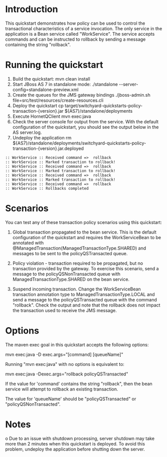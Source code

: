 Introduction
============
This quickstart demonstrates how policy can be used to control the transactional characteristics 
of a service invocation.  The only service in the application is a Bean service called 
"WorkService".  The service accepts commands and can be instructed to rollback by sending a 
message containing the string "rollback".

Running the quickstart
======================

1. Build the quickstart:
    mvn clean install
2. Start JBoss AS 7 in standalone mode:
    ./standalone --server-config=standalone-preview.xml
3. Create the queues for the JMS gateway bindings
    ./jboss-admin.sh file=src/test/resources/create-resources.cli
5. Deploy the quickstart
    cp target/switchyard-quickstarts-policy-transaction-{version}.jar ${AS7}/standalone/deployments
6. Execute HornetQClient
    mvn exec:java
7. Check the server console for output from the service.  With the default
   configuration of the quickstart, you should see the output below in the
   AS server.log.
8. Undeploy the application
    rm ${AS7}/standalone/deployments/switchyard-quickstarts-policy-transaction-{version}.jar.deployed

```
:: WorkService :: Received command =>  rollback  
:: WorkService :: Marked transaction to rollback!  
:: WorkService :: Received command =>  rollback  
:: WorkService :: Marked transaction to rollback!  
:: WorkService :: Received command =>  rollback  
:: WorkService :: Marked transaction to rollback!  
:: WorkService :: Received command =>  rollback  
:: WorkService :: Rollbacks completed
```

Scenarios
=========
You can test any of these transaction policy scenarios using this quickstart:

1) Global transaction propagated to the bean service.  This is the default 
   configuration of the quickstart and requires the WorkServiceBean to be
   annotated with @ManagedTransaction(ManagedTransactionType.SHARED) and 
   messages to be sent to the policyQSTransacted queue.
   
2) Policy violation - transaction required to be propagated, but no transaction
   provided by the gateway.  To exercise this scenario, send a message to the 
   policyQSNonTransacted queue with ManagedTransactionType.SHARED on the bean
   service.
   
3) Suspend incoming transaction.  Change the WorkServiceBean transaction 
   annotation type to ManagedTransactionType.LOCAL and send a message to the
   policyQSTransacted queue with the command "rollback".  Check the output and
   note that the rollback does not impact the transaction used to receive the
   JMS message.
   
   
Options
=======
The maven exec goal in this quickstart accepts the following options:

   mvn exec:java -D exec.args="[command] [queueName]"

Running "mvn exec:java" with no options is equivalent to:

   mvn exec:java -Dexec.args="rollback policyQSTransacted"
   
If the value for 'command' contains the string "rollback", then the bean service
will attempt to rollback an existing transaction.

The value for 'queueName' should be "policyQSTransacted" or 
"policyQSNonTransacted".

Notes
=======

o Due to an issue with shutdown processing, server shutdown may take 
  more than 2 minutes when this quickstart is deployed.  To avoid this
  problem, undeploy the application before shutting down the server.
  

